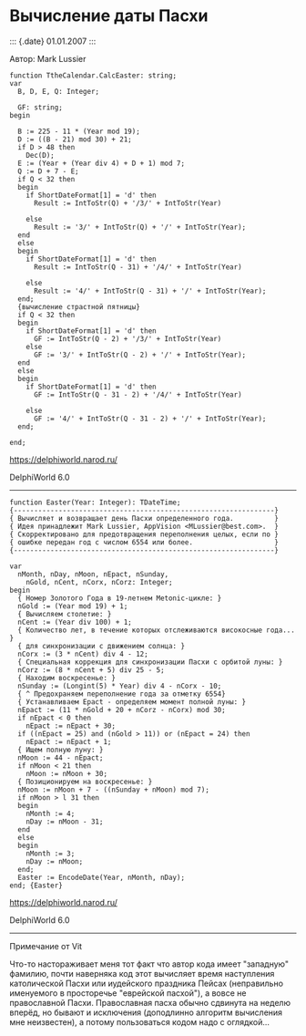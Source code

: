Вычисление даты Пасхи
=====================

::: {.date}
01.01.2007
:::

Автор: Mark Lussier 

    function TtheCalendar.CalcEaster: string;
    var
      B, D, E, Q: Integer;
     
      GF: string;
    begin
     
      B := 225 - 11 * (Year mod 19);
      D := ((B - 21) mod 30) + 21;
      if D > 48 then
        Dec(D);
      E := (Year + (Year div 4) + D + 1) mod 7;
      Q := D + 7 - E;
      if Q < 32 then
      begin
        if ShortDateFormat[1] = 'd' then
          Result := IntToStr(Q) + '/3/' + IntToStr(Year)
     
        else
          Result := '3/' + IntToStr(Q) + '/' + IntToStr(Year);
      end
      else
      begin
        if ShortDateFormat[1] = 'd' then
          Result := IntToStr(Q - 31) + '/4/' + IntToStr(Year)
     
        else
          Result := '4/' + IntToStr(Q - 31) + '/' + IntToStr(Year);
      end;
      {вычисление страстной пятницы}
      if Q < 32 then
      begin
        if ShortDateFormat[1] = 'd' then
          GF := IntToStr(Q - 2) + '/3/' + IntToStr(Year)
        else
          GF := '3/' + IntToStr(Q - 2) + '/' + IntToStr(Year);
      end
      else
      begin
        if ShortDateFormat[1] = 'd' then
          GF := IntToStr(Q - 31 - 2) + '/4/' + IntToStr(Year)
     
        else
          GF := '4/' + IntToStr(Q - 31 - 2) + '/' + IntToStr(Year);
      end;
     
    end;

<https://delphiworld.narod.ru/>

DelphiWorld 6.0

------------------------------------------------------------------------

    function Easter(Year: Integer): TDateTime;
    {----------------------------------------------------------------}
    { Вычисляет и возвращает день Пасхи определенного года.          }
    { Идея принадлежит Mark Lussier, AppVision <MLussier@best.com>.  }
    { Скорректировано для предотвращения переполнения целых, если по }
    { ошибке передан год с числом 6554 или более.                    }
    {----------------------------------------------------------------}
     
    var
      nMonth, nDay, nMoon, nEpact, nSunday,
        nGold, nCent, nCorx, nCorz: Integer;
    begin
      { Номер Золотого Года в 19-летнем Metonic-цикле: }
      nGold := (Year mod 19) + 1;
      { Вычисляем столетие: }
      nCent := (Year div 100) + 1;
      { Количество лет, в течение которых отслеживаются високосные года... }
      { для синхронизации с движением солнца: }
      nCorx := (3 * nCent) div 4 - 12;
      { Специальная коррекция для синхронизации Пасхи с орбитой луны: }
      nCorz := (8 * nCent + 5) div 25 - 5;
      { Находим воскресенье: }
      nSunday := (Longint(5) * Year) div 4 - nCorx - 10;
      { ^ Предохраняем переполнение года за отметку 6554}
      { Устанавливаем Epact - определяем момент полной луны: }
      nEpact := (11 * nGold + 20 + nCorz - nCorx) mod 30;
      if nEpact < 0 then
        nEpact := nEpact + 30;
      if ((nEpact = 25) and (nGold > 11)) or (nEpact = 24) then
        nEpact := nEpact + 1;
      { Ищем полную луну: }
      nMoon := 44 - nEpact;
      if nMoon < 21 then
        nMoon := nMoon + 30;
      { Позиционируем на воскресенье: }
      nMoon := nMoon + 7 - ((nSunday + nMoon) mod 7);
      if nMoon > l 31 then
      begin
        nMonth := 4;
        nDay := nMoon - 31;
      end
      else
      begin
        nMonth := 3;
        nDay := nMoon;
      end;
      Easter := EncodeDate(Year, nMonth, nDay);
    end; {Easter}

<https://delphiworld.narod.ru/>

DelphiWorld 6.0

------------------------------------------------------------------------

Примечание от Vit

Что-то настораживает меня тот факт что автор кода имеет \"западную\"
фамилию, почти наверняка код этот вычисляет время наступления
католической Пасхи или иудейского праздника Пейсах (неправильно
именуемого в просторечье \"еврейской пасхой\"), а вовсе не православной
Пасхи. Православная пасха обычно сдвинута на неделю вперёд, но бывают и
исключения (доподлинно алгоритм вычисления мне неизвестен), а потому
пользоваться кодом надо с оглядкой\...
